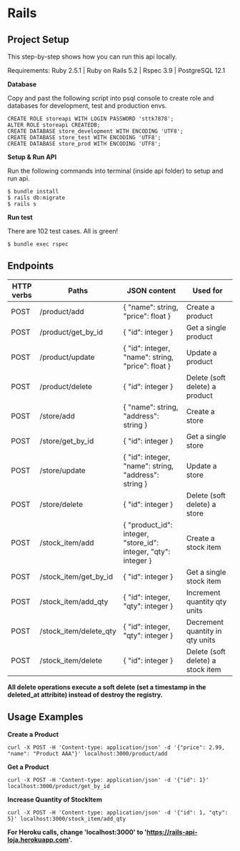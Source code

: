 # Rails

## Project Setup
This step-by-step shows how you can run this api locally.

Requirements: Ruby 2.5.1 | Ruby on Rails 5.2 | Rspec 3.9 | PostgreSQL 12.1

**Database**

Copy and past the following script into psql console to create role and databases for development, test and production envs.

```
CREATE ROLE storeapi WITH LOGIN PASSWORD 'sttk7878';
ALTER ROLE storeapi CREATEDB;
CREATE DATABASE store_development WITH ENCODING 'UTF8';
CREATE DATABASE store_test WITH ENCODING 'UTF8';
CREATE DATABASE store_prod WITH ENCODING 'UTF8';
```

**Setup & Run API**

Run the following commands into terminal (inside api folder) to setup and run api.


``` 
$ bundle install
$ rails db:migrate
$ rails s  
``` 

**Run test**

There are 102 test cases. All is green!

``` 
$ bundle exec rspec 
``` 


## Endpoints

| HTTP verbs  | Paths | JSON content | Used for
| ------------- | ------------- | ------------- | ------------- |
| POST  | /product/add  | { "name": string, "price": float } | Create a product |
| POST  | /product/get_by_id  | { "id": integer } | Get a single product |
| POST  | /product/update  | { "id": integer, "name": string, "price": float } | Update a product |
| POST  | /product/delete  | { "id": integer } | Delete (soft delete) a product |
| POST  | /store/add  | { "name": string, "address": string } | Create a store |
| POST  | /store/get_by_id  | { "id": integer } | Get a single store |
| POST  | /store/update  | { "id": integer, "name": string, "address": string } | Update a store |
| POST  | /store/delete  | { "id": integer } | Delete (soft delete) a store |
| POST  | /stock_item/add  | { "product_id": integer, "store_id": integer, "qty": integer } | Create a stock item |
| POST  | /stock_item/get_by_id  | { "id": integer } | Get a single stock item |
| POST  | /stock_item/add_qty  | { "id": integer, "qty": integer } | Increment quantity qty units |
| POST  | /stock_item/delete_qty  | { "id": integer, "qty": integer } | Decrement quantity in qty units |
| POST  | /stock_item/delete  | { "id": integer } | Delete (soft delete) a stock item |

**All delete operations execute a soft delete (set a timestamp in the deleted_at attribite) instead of destroy the registry.**

## Usage Examples

**Create a Product**

```
curl -X POST -H 'Content-type: application/json' -d '{"price": 2.99, "name": "Product AAA"}' localhost:3000/product/add
```

**Get a Product**

```
curl -X POST -H 'Content-type: application/json' -d '{"id": 1}' localhost:3000/product/get_by_id
```

**Increase Quantity of StockItem**

```
curl -X POST -H 'Content-type: application/json' -d '{"id": 1, "qty": 5}' localhost:3000/stock_item/add_qty
```

**For Heroku calls, change 'localhost:3000' to 'https://rails-api-loja.herokuapp.com'.**
